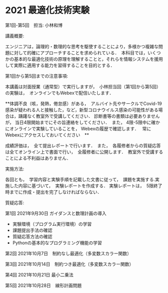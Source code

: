# 2021 最適化技術実験

第1回-第5回　担当: 小林和博

講義概要: 

エンジニアは，論理的・数理的な思考を駆使することにより，多様かつ複雑な問題に対して的確にアプローチすることを求められている．　本科目では，いくつかの基本的な最適化技術の原理を理解することと，それらを情報システムを援用して実際に適用する能力を習得することを目的とする．

第1回から第5回までの注意事項:

本講義は対面授業（通常型）で実行しますが，　小林担当回（第1回から第5回）の実験は，　オンラインでもWebexで配信いたします．

**体調不良（咳，発熱，倦怠感）がある，　アルバイト先やサークルでCovid-19感染が疑われる人と接触した，など，新型コロナウイルス感染の可能性がある場合は，躊躇なく教室外で受講してください． 診断書等の書類は必要ありませんが， 当日4限開始までにその旨連絡をしてください．　また， 4限-5限中に確かにオンラインで実験していることを， Webexの履歴で確認します．　 常にWebexにアクセスしておいてください　**

成績評価は，　全て提出レポートで行います．　また，　各履修者からの質疑応答は全てオンライン上で書面で行い，　全履修者に公開します．　教室外で受講することによる不利益はありません．

実施方法: 

各回とも，　学習内容と実験手順を記載した文書に従って，　課題を実施する.実施した内容に基づいて，　実験レポートを作成する． 実験レポートは，　5限終了時までに作成・提出を完了しなければならない．　

質疑応答: 

第1回 2021年9月30日  ガイダンスと数理計画の導入
- 実験環境（プログラム実行環境）の学習
- 課題提出手法の確認
- 質疑応答方法の確認
- Pythonの基本的なプログラミング機能の学習

第2回 2021年10月7日　制約なし最適化（多変数スカラー関数）

第3回 2021年10月14日　制約つき最適化（多変数スカラー関数）

第4回 2021年10月21日 最小二乗法

第5回 2021年10月28日　線形計画問題

